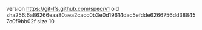 version https://git-lfs.github.com/spec/v1
oid sha256:6a86266eaa80aea2cacc0b3e0d19614dac5efdde6266756dd388457c0f9bb02f
size 10
